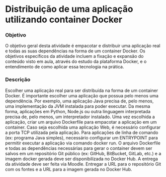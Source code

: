 # Distribuição de uma aplicação utilizando container Docker
### Objetivo
O objetivo geral desta atividade é empacotar e distribuir uma aplicação real e todas as suas dependências na forma de um container Docker. Os objetivos específicos da atividade incluem a fixação e expansão do conteúdo visto em aula, através do estudo da plataforma Docker, e o entendimento de como aplicar essa tecnologia na prática.
### Descrição
Escolher uma aplicação real para ser distribuída na forma de um container Docker. É importante escolher uma aplicação que possua pelo menos uma dependência. Por exemplo, uma aplicação Java precisa de, pelo menos, uma implementação da JVM instalada para poder executar. Da mesma forma, aplicações em Python, Node.js ou outra linguagem interpretada precisa de, pelo menos, um interpretador instalado.
Uma vez escolhida a aplicação, criar um arquivo Dockerfile para empacotar a aplicação em um container. Caso seja escolhida uma aplicação Web, é necessário configurar a porta TCP utilizada pela aplicação. Para aplicações de linha de comando (ex: programa Java simples), necessário configurar um ENTRYPOINT para permitir executar a aplicação via comando docker run.
O arquivo Dockerfile e todas as dependências necessárias para gerar o container devem ser salvos em um repositório Git público (ex: GitHub, BitBucket, GitLab, etc.) e a imagem docker gerada deve ser disponibilizada no Docker Hub. A entrega da atividade deve ser feita via Moodle. Entregar a URL para o repositório Git com os fontes e a URL para a imagem gerada no Docker Hub.

